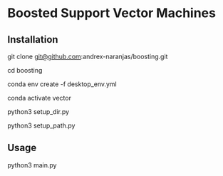# Boosted Support Vector Machines
## Installation
git clone git@github.com:andrex-naranjas/boosting.git

cd boosting

conda env create -f desktop_env.yml

conda activate vector

python3 setup_dir.py

python3 setup_path.py

## Usage
python3 main.py